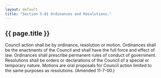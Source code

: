 ```yaml
---
layout: default 
title: "Section 5.01 Ordinances and Resolutions."
---
```


{{ page.title }}
----------------

Council action shall be by ordinance, resolution or motion. Ordinances
shall be the enactments of the Council and shall have the full force and
effect of law. Ordinances shall prescribe permanent rules of conduct of
government. Resolutions shall be orders or declarations of the Council
of a special or temporary nature. Motions are oral proposals for Council
action limited to the same purposes as resolutions. (Amended 11-7-00.)
